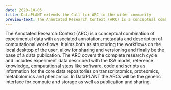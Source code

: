 ```yaml
---
date: 2020-10-05
title: DataPLANT extends the Call-for-ARC to the wider community
preview-text: The Annotated Research Context (ARC) is a conceptual combination of experimental data with associated annotation, metadata and description of computational workflows. It aims both as structuring the workflows on the local desktop of the user, allow for sharing and versioning and finally be the base of a data publication. The ARC covers the complete research cycle and includes experiment data described with the ISA model, reference knowledge, computational steps like software, code and ...
---
```


The Annotated Research Context (ARC) is a conceptual combination of
experimental data with associated annotation, metadata and description
of computational workflows. It aims both as structuring the workflows on
the local desktop of the user, allow for sharing and versioning and
finally be the base of a data publication. The ARC covers the complete
research cycle and includes experiment data described with the ISA
model, reference knowledge, computational steps like software, code and
scripts as information for the core data repositories on
transcriptomics, proteomics, metabolomics and
phenomics. In DataPLANT the ARCs will be the generic interface for
compute and storage as well as publication and sharing.